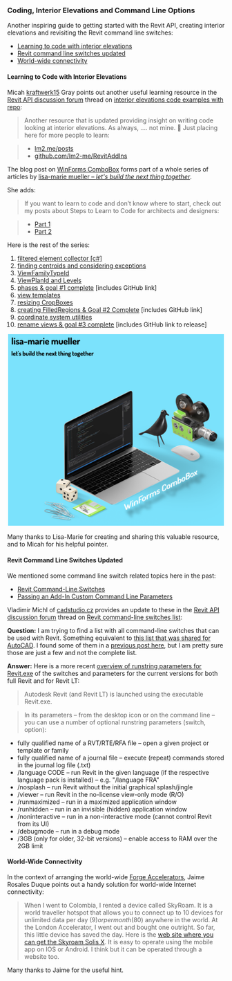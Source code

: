<head>
<meta http-equiv="Content-Type" content="text/html; charset=utf-8">
<link rel="stylesheet" type="text/css" href="bc.css">
<script src="https://cdn.rawgit.com/google/code-prettify/master/loader/run_prettify.js" type="text/javascript"></script>
<script async src="https://platform.twitter.com/widgets.js" charset="utf-8"></script>
</head>

<!---

- https://forums.autodesk.com/t5/revit-api-forum/interior-elevations-code-examples-w-repo/m-p/9348862
  kraftwerk15 
  Micah Gray

- updated command line switches
  Vladimir Michl of [cadstudio.cz](https://www.cadstudio.cz) provided an update on the Revit command line switches in
  on [Revit command-line switches list](https://forums.autodesk.com/t5/revit-api-forum/revit-command-line-switches-list/m-p/9345809):

- need connectivity? Jaime Rosales D. https://www.skyroam.com

twitter:

Another inspiring guide to getting started coding with the Revit API, creating interior elevations and revisiting the Revit command line switches with the #RevitAPI #DynamoBim @AutodeskForge @AutodeskRevit #bim #ForgeDevCon 

Another inspiring guide to getting started with the Revit API, creating interior elevations and revisiting the Revit command line switches
&ndash; Learning to code with interior elevations
&ndash; Revit command line switches updated
&ndash; World-wide connectivity...

linkedin:

#bim #DynamoBim #ForgeDevCon #Revit #API #IFC #SDK #AI #VisualStudio #Autodesk #AEC #adsk

the [Revit API discussion forum](http://forums.autodesk.com/t5/revit-api-forum/bd-p/160) thread

<center>
<img src="img/" alt="" title="" width="100"/>
<p style="font-size: 80%; font-style:italic"></p>
</center>

-->

### Coding, Interior Elevations and Command Line Options

Another inspiring guide to getting started with the Revit API, creating interior elevations and revisiting the Revit command line switches:

- [Learning to code with interior elevations](#2)
- [Revit command line switches updated](#3)
- [World-wide connectivity](#4)

#### <a name="2"></a>Learning to Code with Interior Elevations

Micah [kraftwerk15](https://forums.autodesk.com/t5/user/viewprofilepage/user-id/4045014) Gray points out another useful learning resource in
the [Revit API discussion forum](http://forums.autodesk.com/t5/revit-api-forum/bd-p/160) thread
on [interior elevations code examples with repo](https://forums.autodesk.com/t5/revit-api-forum/interior-elevations-code-examples-w-repo/m-p/9348862):

> Another resource that is updated providing insight on writing code looking at interior elevations.
As always, .... not mine. 🙂 Just placing here for more people to learn:

>    - [lm2.me/posts](https://lm2.me/posts?dark=true)
>    - [github.com/lm2-me/RevitAddIns](https://github.com/lm2-me/RevitAddIns)

The blog post on [WinForms ComboBox](https://lm2.me/post/2020/02/07/winformscombobox) forms
part of a whole series of articles by [lisa-marie mueller &ndash; *let's build the next thing together*](https://lm2.me).

She adds:

> If you want to learn to code and don’t know where to start, check out my posts about
Steps to Learn to Code for architects and designers:

>    - [Part 1](https://lm2.me/post/2019/08/19/learntocode-1)
>    - [Part 2](https://lm2.me/post/2019/08/23/learntocode-2)

Here is the rest of the series:

1. <a href="https://lm2.me/post/2019/10/04/filteredelementcollector">filtered element collector [c#]</a>
2. <a href="https://lm2.me/post/2019/10/11/consideringexceptions">finding centroids and considering exceptions</a>
3. <a href="https://lm2.me/post/2019/10/18/viewfamilytypeid">ViewFamilyTypeId</a>
4. <a href="https://lm2.me/post/2019/10/25/viewplanidandlevels">ViewPlanId and Levels</a>
5. <a href="https://lm2.me/post/2019/11/01/phasesandgoal1">phases &amp; goal #1 complete</a>&nbsp;[includes GitHub link]
6. <a href="https://lm2.me/post/2019/11/08/viewtemplates">view templates</a>
7. <a href="https://lm2.me/post/2019/11/15/resizingcropboxes">resizing CropBoxes</a>
8. <a href="https://lm2.me/post/2019/11/22/creatingfilledregions">creating FilledRegions &amp; Goal #2 Complete</a>&nbsp;[includes GitHub link]
9. <a href="https://lm2.me/post/2019/12/06/coordinatesystemutilities">coordinate system utilities</a>
10. <a href="https://lm2.me/post/2019/12/13/renameviews">rename views &amp; goal #3 complete</a>&nbsp;[includes GitHub link to release]

<center>
<img src="img/lisa_marie_mueller.png" alt="lisa-marie mueller" title="lisa-marie mueller" width="500"/> <!-- 1504 -->
</center>

Many thanks to Lisa-Marie for creating and sharing this valuable resource, and to Micah for his helpful pointer.

#### <a name="3"></a> Revit Command Line Switches Updated

We mentioned some command line switch related topics here in the past:

- [Revit Command-Line Switches](https://thebuildingcoder.typepad.com/blog/2017/01/distances-switches-kiss-ing-and-a-dino.html#3)
- [Passing an Add-In Custom Command Line Parameters](https://thebuildingcoder.typepad.com/blog/2019/01/face-methods-and-custom-command-line-arguments.html#2)

Vladimir Michl of [cadstudio.cz](https://www.cadstudio.cz) provides an update to these in
the [Revit API discussion forum](http://forums.autodesk.com/t5/revit-api-forum/bd-p/160) thread
on [Revit command-line switches list](https://forums.autodesk.com/t5/revit-api-forum/revit-command-line-switches-list/m-p/9345809):

**Question:** I am trying to find a list with all command-line switches that can be used with Revit.
Something equivalent to [this list that was shared for AutoCAD]().
I found some of them in a [previous post here](), but I am pretty sure those are just a few and not the complete list.

**Answer:** Here is a more recent [overview of runstring parameters for Revit.exe](https://www.cadforum.cz/cadforum_en/overview-of-revit-runstring-parameters-for-revit-exe-tip12524) of
the switches and parameters for the current versions for both full Revit and for Revit LT:

> Autodesk Revit (and Revit LT) is launched using the executable Revit.exe.

> In its parameters &ndash; from the desktop icon or on the command line &ndash; you can use a number of optional runstring parameters (switch, option):

- fully qualified name of a RVT/RTE/RFA file &ndash; open a given project or template or family
- fully qualified name of a journal file &ndash; execute (repeat) commands stored in the journal log file (.txt)
- /language CODE &ndash; run Revit in the given language (if the respective language pack is installed) &ndash; e.g. "/language FRA"
- /nosplash &ndash; run Revit without the initial graphical splash/jingle
- /viewer &ndash; run Revit in the no-license view-only mode (R/O)
- /runmaximized &ndash; run in a maximized application window
- /runhidden &ndash; run in an invisible (hidden) application window
- /noninteractive &ndash; run in a non-interactive mode (cannot control Revit from its UI)
- /debugmode &ndash; run in a debug mode
- /3GB (only for older, 32-bit versions) &ndash; enable access to RAM over the 2GB limit

#### <a name="4"></a> World-Wide Connectivity

In the context of arranging the
world-wide [Forge Accelerators](http://autodeskcloudaccelerator.com/forge-accelerator),
Jaime Rosales Duque points out a handy solution for world-wide Internet connectivity:

> When I went to Colombia, I rented a device called SkyRoam.
It is a world traveller hotspot that allows you to connect up to 10 devices for unlimited data per day (9$) or per month ($80) anywhere in the world.
At the London Accelerator,  I went out and bought one outright.
So far, this little device has saved the day.
Here is the [web site where you can get the Skyroam Solis X](https://www.skyroam.com).
It is easy to operate using the mobile app on IOS or Android.
I think but it can be operated through a website too.

Many thanks to Jaime for the useful hint.
